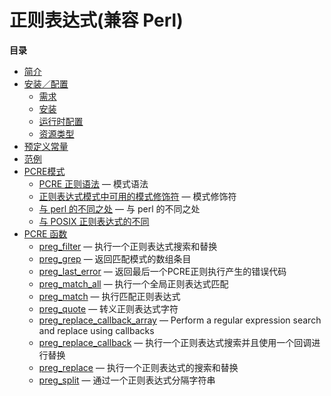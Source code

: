 正则表达式(兼容 Perl)
=====================

**目录**

-   [简介](/intro/pcre.html)
-   [安装／配置](/pcre/setup.html)
    -   [需求](/pcre/setup.html#需求)
    -   [安装](/pcre/setup.html#安装)
    -   [运行时配置](/pcre/setup.html#运行时配置)
    -   [资源类型](/pcre/setup.html#资源类型)
-   [预定义常量](/pcre/constants.html)
-   [范例](/pcre/examples.html)
-   [PCRE模式](/pcre/pattern.html)
    -   [PCRE 正则语法](/pcre/pattern.html#PCRE%20正则语法) — 模式语法
    -   [正则表达式模式中可用的模式修饰符](/pcre/pattern.html#正则表达式模式中可用的模式修饰符)
        — 模式修饰符
    -   [与 perl 的不同之处](/pcre/pattern.html#与%20perl%20的不同之处)
        — 与 perl 的不同之处
    -   [与 POSIX
        正则表达式的不同](/pcre/pattern.html#与%20POSIX%20正则表达式的不同)
-   [PCRE 函数](/ref/pcre.html)
    -   [preg\_filter](/ref/pcre.html#preg_filter) —
        执行一个正则表达式搜索和替换
    -   [preg\_grep](/ref/pcre.html#preg_grep) — 返回匹配模式的数组条目
    -   [preg\_last\_error](/ref/pcre.html#preg_last_error) —
        返回最后一个PCRE正则执行产生的错误代码
    -   [preg\_match\_all](/ref/pcre.html#preg_match_all) —
        执行一个全局正则表达式匹配
    -   [preg\_match](/ref/pcre.html#preg_match) — 执行匹配正则表达式
    -   [preg\_quote](/ref/pcre.html#preg_quote) — 转义正则表达式字符
    -   [preg\_replace\_callback\_array](/ref/pcre.html#preg_replace_callback_array)
        — Perform a regular expression search and replace using
        callbacks
    -   [preg\_replace\_callback](/ref/pcre.html#preg_replace_callback)
        — 执行一个正则表达式搜索并且使用一个回调进行替换
    -   [preg\_replace](/ref/pcre.html#preg_replace) —
        执行一个正则表达式的搜索和替换
    -   [preg\_split](/ref/pcre.html#preg_split) —
        通过一个正则表达式分隔字符串
